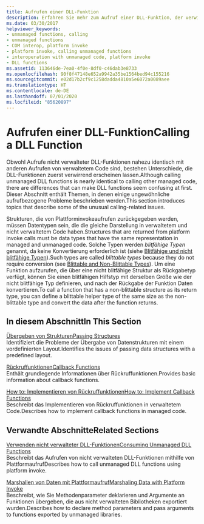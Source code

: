 ```yaml
---
title: Aufrufen einer DLL-Funktion
description: Erfahren Sie mehr zum Aufruf einer DLL-Funktion, der verwirrend erscheinen kann. Der Prozess beim Funktionsaufruf unterscheidet sich je nachdem, ob der Rückgabetyp für Blitting geeignet ist oder nicht.
ms.date: 03/30/2017
helpviewer_keywords:
- unmanaged functions, calling
- unmanaged functions
- COM interop, platform invoke
- platform invoke, calling unmanaged functions
- interoperation with unmanaged code, platform invoke
- DLL functions
ms.assetid: 113646de-7ea0-4f0e-8df0-c46dab3e8733
ms.openlocfilehash: 90f8f47148e652a9942a35be1564bed94c155216
ms.sourcegitcommit: e02d17b2cf9c1258dadda4810a5e6072a0089aee
ms.translationtype: HT
ms.contentlocale: de-DE
ms.lasthandoff: 07/01/2020
ms.locfileid: "85620897"
---
```

# <a name="calling-a-dll-function"></a><span data-ttu-id="81eec-104">Aufrufen einer DLL-Funktion</span><span class="sxs-lookup"><span data-stu-id="81eec-104">Calling a DLL Function</span></span>
<span data-ttu-id="81eec-105">Obwohl Aufrufe nicht verwalteter DLL-Funktionen nahezu identisch mit anderen Aufrufen von verwaltetem Code sind, bestehen Unterschiede, die DLL-Funktionen zuerst verwirrend erscheinen lassen.</span><span class="sxs-lookup"><span data-stu-id="81eec-105">Although calling unmanaged DLL functions is nearly identical to calling other managed code, there are differences that can make DLL functions seem confusing at first.</span></span> <span data-ttu-id="81eec-106">Dieser Abschnitt enthält Themen, in denen einige ungewöhnliche aufrufbezogene Probleme beschrieben werden.</span><span class="sxs-lookup"><span data-stu-id="81eec-106">This section introduces topics that describe some of the unusual calling-related issues.</span></span>  
  
 <span data-ttu-id="81eec-107">Strukturen, die von Plattforminvokeaufrufen zurückgegeben werden, müssen Datentypen sein, die die gleiche Darstellung in verwaltetem und nicht verwaltetem Code haben.</span><span class="sxs-lookup"><span data-stu-id="81eec-107">Structures that are returned from platform invoke calls must be data types that have the same representation in managed and unmanaged code.</span></span> <span data-ttu-id="81eec-108">Solche Typen werden *blitfähige Typen* genannt, da keine Konvertierung erforderlich ist (siehe [Blitfähige und nicht blitfähige Typen](blittable-and-non-blittable-types.md)).</span><span class="sxs-lookup"><span data-stu-id="81eec-108">Such types are called *blittable types* because they do not require conversion (see [Blittable and Non-Blittable Types](blittable-and-non-blittable-types.md)).</span></span> <span data-ttu-id="81eec-109">Um eine Funktion aufzurufen, die über eine nicht blitfähige Struktur als Rückgabetyp verfügt, können Sie einen blitfähigen Hilfstyp mit derselben Größe wie der nicht blitfähige Typ definieren, und nach der Rückgabe der Funktion Daten konvertieren.</span><span class="sxs-lookup"><span data-stu-id="81eec-109">To call a function that has a non-blittable structure as its return type, you can define a blittable helper type of the same size as the non-blittable type and convert the data after the function returns.</span></span>  
  
## <a name="in-this-section"></a><span data-ttu-id="81eec-110">In diesem Abschnitt</span><span class="sxs-lookup"><span data-stu-id="81eec-110">In This Section</span></span>  
 [<span data-ttu-id="81eec-111">Übergeben von Strukturen</span><span class="sxs-lookup"><span data-stu-id="81eec-111">Passing Structures</span></span>](passing-structures.md)  
 <span data-ttu-id="81eec-112">Identifiziert die Probleme der Übergabe von Datenstrukturen mit einem vordefinierten Layout.</span><span class="sxs-lookup"><span data-stu-id="81eec-112">Identifies the issues of passing data structures with a predefined layout.</span></span>  
  
 [<span data-ttu-id="81eec-113">Rückruffunktionen</span><span class="sxs-lookup"><span data-stu-id="81eec-113">Callback Functions</span></span>](callback-functions.md)  
 <span data-ttu-id="81eec-114">Enthält grundlegende Informationen über Rückruffunktionen.</span><span class="sxs-lookup"><span data-stu-id="81eec-114">Provides basic information about callback functions.</span></span>  
  
 [<span data-ttu-id="81eec-115">How to: Implementieren von Rückruffunktionen</span><span class="sxs-lookup"><span data-stu-id="81eec-115">How to: Implement Callback Functions</span></span>](how-to-implement-callback-functions.md)  
 <span data-ttu-id="81eec-116">Beschreibt das Implementieren von Rückruffunktionen in verwaltetem Code.</span><span class="sxs-lookup"><span data-stu-id="81eec-116">Describes how to implement callback functions in managed code.</span></span>  
  
## <a name="related-sections"></a><span data-ttu-id="81eec-117">Verwandte Abschnitte</span><span class="sxs-lookup"><span data-stu-id="81eec-117">Related Sections</span></span>  
 [<span data-ttu-id="81eec-118">Verwenden nicht verwalteter DLL-Funktionen</span><span class="sxs-lookup"><span data-stu-id="81eec-118">Consuming Unmanaged DLL Functions</span></span>](consuming-unmanaged-dll-functions.md)  
 <span data-ttu-id="81eec-119">Beschreibt das Aufrufen von nicht verwalteten DLL-Funktionen mithilfe von Plattformaufruf</span><span class="sxs-lookup"><span data-stu-id="81eec-119">Describes how to call unmanaged DLL functions using platform invoke.</span></span>  
  
 [<span data-ttu-id="81eec-120">Marshallen von Daten mit Plattformaufruf</span><span class="sxs-lookup"><span data-stu-id="81eec-120">Marshaling Data with Platform Invoke</span></span>](marshaling-data-with-platform-invoke.md)  
 <span data-ttu-id="81eec-121">Beschreibt, wie Sie Methodenparameter deklarieren und Argumente an Funktionen übergeben, die aus nicht verwalteten Bibliotheken exportiert wurden.</span><span class="sxs-lookup"><span data-stu-id="81eec-121">Describes how to declare method parameters and pass arguments to functions exported by unmanaged libraries.</span></span>

